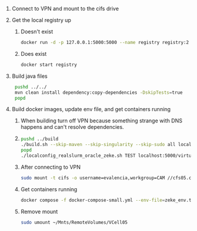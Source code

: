 1. Connect to VPN and mount to the cifs drive

2. Get the local registry up
   1. Doesn't exist
       ``` bash 
       docker run -d -p 127.0.0.1:5000:5000 --name registry registry:2 
       ```
   2. Does exist
      ```bash 
      docker start registry
      ```

3. Build java files 
   ``` bash 
    pushd ../../
    mvn clean install dependency:copy-dependencies -DskipTests=true
    popd
    ```

4. Build docker images, update env file, and get containers running
   1. When building turn off VPN because something strange with DNS happens and can't resolve dependencies.
   2. 
       ```bash
       pushd ../build
       ./build.sh --skip-maven --skip-singularity --skip-sudo all localhost:5000/virtualcell dev_zeke
       popd
       ./localconfig_realslurm_oracle_zeke.sh TEST localhost:5000/virtualcell dev_zeke 7.5.0 1234 ./zeke_env.txt
       ```
   3. After connecting to VPN
      ```bash
      sudo mount -t cifs -o username=evalencia,workgroup=CAM //cfs05.cam.uchc.edu/vcell/ ~/Mnts/RemoteVolumes/VCell05
      ```
   4. Get containers running
      ```bash
      docker compose -f docker-compose-small.yml --env-file=zeke_env.txt up
      ```
   5. Remove mount
      ```bash
      sudo umount ~/Mnts/RemoteVolumes/VCell05
      ```